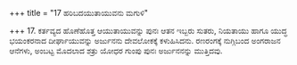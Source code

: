 +++
title = "17 ಹರಿಬದಯುತಾಯುವನು ಮಗುಳಿ"

+++
17. ಕರ್ತವ್ಯದ ಹೊಣೆಹೊತ್ತ ಆಯುತಾಯುವನ್ನು ಪುನಃ ಆತನ ಇಬ್ಬರು ಸುತರು, ನಿಯತಾಯು ಹಾಗೂ ಯುದ್ಧ ಭಯಂಕರನಾದ ದೀರ್ಘಾಯುವನ್ನು ಅರ್ಜುನನು ದೇವಲೋಕಕ್ಕೆ ಕಳುಹಿಸಿದನು. ರಣರಂಗಕ್ಕೆ ನುಗ್ಗಿಬಂದ ಅಂಗರಾಜನ ಆನೆಗಳು, ಅಂಬಟ್ಟ ಮೊದಲಾದ ಶತ್ರು ಯೋಧರ ಗುಂಪು ಪುನಃ ಅರ್ಜುನನನ್ನು ಮುತ್ತಿದವು.